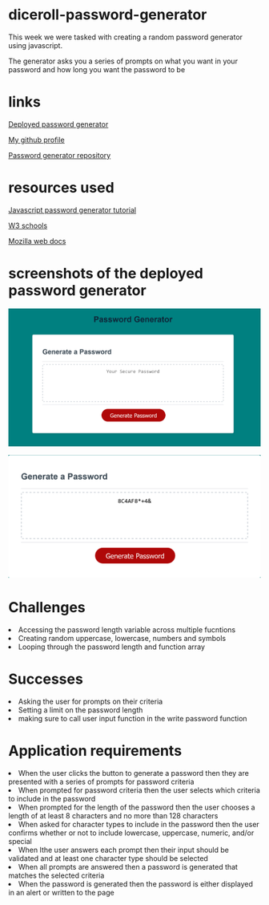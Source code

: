 # diceroll-password-generator
<p>This week we were tasked with creating a random password generator using javascript.</p>
<p>The generator asks you a series of prompts on what you want in your password and how long you want the password to be</p>



# links
[Deployed password generator](https://abdalehhersi.github.io/diceroll-password-generator/Develop/)

[My github profile](https://github.com/AbdalehHersi)

[Password generator repository](https://github.com/AbdalehHersi/diceroll-password-generator)

# resources used

[Javascript password generator tutorial](https://www.youtube.com/watch?v=duNmhKgtcsI&t=1705s)

[W3 schools](https://www.w3schools.com/)

[Mozilla web docs](https://developer.mozilla.org/en-US/)

# screenshots of the deployed password generator

![](./Assets/Screenshot%202022-07-20%20at%2022-45-27%20Password%20Generator.png)

![](./Assets/Screenshot%202022-07-20%20at%2022-46-47%20Password%20Generator.png)

# Challenges

<li>Accessing the password length variable across multiple fucntions</li>
<li>Creating random uppercase, lowercase, numbers and symbols</li>
<li>Looping through the password length and function array</li>

# Successes

<li>Asking the user for prompts on their criteria</li>
<li>Setting a limit on the password length</li>
<li>making sure to call user input function in the write password function</li>

# Application requirements

<li>When the user clicks the button to generate a password
then they are presented with a series of prompts for password criteria</li>
<li>When prompted for password criteria
then the user selects which criteria to include in the password</li>
<li>When prompted for the length of the password
then the user chooses a length of at least 8 characters and no more than 128 characters</li>
<li>When asked for character types to include in the password
then the user confirms whether or not to include lowercase, uppercase, numeric, and/or special </li>
<li>When Ithe user answers each prompt
then their input should be validated and at least one character type should be selected</li>
<li>When all prompts are answered
then a password is generated that matches the selected criteria</li>
<li>When the password is generated
then the password is either displayed in an alert or written to the page</li>